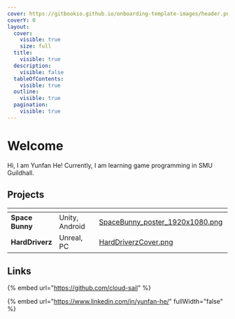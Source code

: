 ```yaml
---
cover: https://gitbookio.github.io/onboarding-template-images/header.png
coverY: 0
layout:
  cover:
    visible: true
    size: full
  title:
    visible: true
  description:
    visible: false
  tableOfContents:
    visible: true
  outline:
    visible: true
  pagination:
    visible: true
---
```


# Welcome

Hi, I am Yunfan He! Currently, I am learning game programming in SMU Guildhall.







## Projects



<table data-view="cards"><thead><tr><th></th><th></th><th data-type="content-ref"></th><th data-hidden data-card-cover data-type="files"></th><th data-hidden></th><th data-hidden data-card-target data-type="content-ref"></th></tr></thead><tbody><tr><td><strong>Space Bunny</strong></td><td>Unity, Android</td><td></td><td><a href=".gitbook/assets/SpaceBunny_poster_1920x1080.png">SpaceBunny_poster_1920x1080.png</a></td><td></td><td><a href="team-projects/space-bunny/">space-bunny</a></td></tr><tr><td><strong>HardDriverz</strong></td><td>Unreal, PC</td><td></td><td><a href=".gitbook/assets/HardDriverzCover.png">HardDriverzCover.png</a></td><td></td><td><a href="team-projects/harddriverz/">harddriverz</a></td></tr></tbody></table>



## Links

{% embed url="https://github.com/cloud-sail" %}

{% embed url="https://www.linkedin.com/in/yunfan-he/" fullWidth="false" %}
